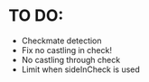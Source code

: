 # TO DO:
 - Checkmate detection
 - Fix no castling in check!
 - No castling through check
 - Limit when sideInCheck is used